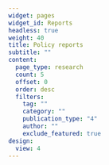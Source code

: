```yaml
---
widget: pages
widget_id: Reports
headless: true
weight: 40
title: Policy reports
subtitle: ""
content:
  page_type: research
  count: 5
  offset: 0
  order: desc
  filters:
    tag: ""
    category: ""
    publication_type: "4"
    author: ""
    exclude_featured: true
design:
  view: 4
---
```

